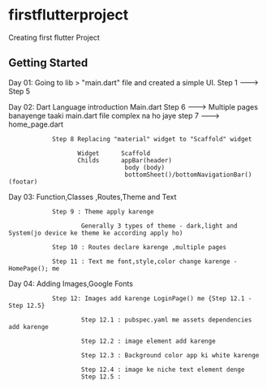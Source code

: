 # firstflutterproject

Creating first flutter Project

## Getting Started

   Day 01: Going to  lib > "main.dart" file and created a simple UI.
                Step 1 ---> Step 5

   Day 02: Dart Language introduction
                    Main.dart
                Step 6 ---> 
                    Multiple pages banayenge taaki main.dart file complex na ho jaye
                step 7 ---> home_page.dart
                
                Step 8 Replacing "material" widget to "Scaffold" widget
   
                       Widget      Scaffold 
                       Childs      appBar(header)
                                    body (body)
                                    bottomSheet()/bottomNavigationBar() (footar)

   Day 03: Function,Classes ,Routes,Theme and Text 
   
                Step 9 : Theme apply karenge 

                        Generally 3 types of theme - dark,light and System(jo device ke theme ke according apply ho)

                Step 10 : Routes declare karenge ,multiple pages 

                Step 11 : Text me font,style,color change karenge - HomePage(); me 


   Day 04: Adding Images,Google Fonts
   
                Step 12: Images add karenge LoginPage() me {Step 12.1 - Step 12.5}
                        
                        Step 12.1 : pubspec.yaml me assets dependencies add karenge

                        Step 12.2 : image element add karenge

                        Step 12.3 : Background color app ki white karenge

                        Step 12.4 : image ke niche text element denge
                        Step 12.5 : 


                